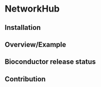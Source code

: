 # NetworkHub

## Installation 

## Overview/Example

## Bioconductor release status

## Contribution 



